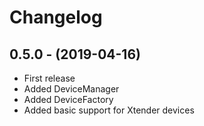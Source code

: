 # Changelog

## 0.5.0 - (2019-04-16)
- First release
- Added DeviceManager
- Added DeviceFactory
- Added basic support for Xtender devices
